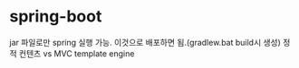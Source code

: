 # spring-boot

jar 파일로만 spring 실행 가능. 이것으로 배포하면 됨.(gradlew.bat build시 생성)
정적 컨텐츠 vs MVC template engine

